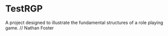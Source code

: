 # TestRGP
A project designed to illustrate the fundamental structures of a role playing game.
// Nathan Foster
